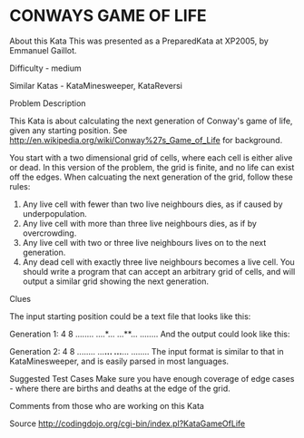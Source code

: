 # CONWAYS GAME OF LIFE


About this Kata
This was presented as a PreparedKata at XP2005, by Emmanuel Gaillot.

Difficulty - medium

Similar Katas - KataMinesweeper, KataReversi

Problem Description

This Kata is about calculating the next generation of Conway's game of life, given any starting position. See http://en.wikipedia.org/wiki/Conway%27s_Game_of_Life for background.

You start with a two dimensional grid of cells, where each cell is either alive or dead. In this version of the problem, the grid is finite, and no life can exist off the edges. When calcuating the next generation of the grid, follow these rules:

   1. Any live cell with fewer than two live neighbours dies, as if caused by underpopulation.
   2. Any live cell with more than three live neighbours dies, as if by overcrowding.
   3. Any live cell with two or three live neighbours lives on to the next generation.
   4. Any dead cell with exactly three live neighbours becomes a live cell.
You should write a program that can accept an arbitrary grid of cells, and will output a similar grid showing the next generation.

Clues

The input starting position could be a text file that looks like this:

Generation 1:
4 8
........
....*...
...**...
........
And the output could look like this:

Generation 2:
4 8
........
...**...
...**...
........
The input format is similar to that in KataMinesweeper, and is easily parsed in most languages.

Suggested Test Cases Make sure you have enough coverage of edge cases - where there are births and deaths at the edge of the grid.

Comments from those who are working on this Kata


Source
http://codingdojo.org/cgi-bin/index.pl?KataGameOfLife